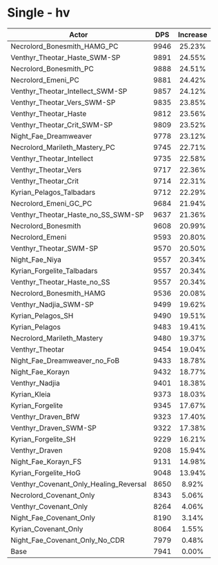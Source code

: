 # Single - hv
| Actor | DPS | Increase |
|---|:---:|:---:|
|Necrolord_Bonesmith_HAMG_PC|9946|25.23%|
|Venthyr_Theotar_Haste_SWM-SP|9891|24.55%|
|Necrolord_Bonesmith_PC|9888|24.51%|
|Necrolord_Emeni_PC|9881|24.42%|
|Venthyr_Theotar_Intellect_SWM-SP|9857|24.12%|
|Venthyr_Theotar_Vers_SWM-SP|9835|23.85%|
|Venthyr_Theotar_Haste|9812|23.56%|
|Venthyr_Theotar_Crit_SWM-SP|9809|23.52%|
|Night_Fae_Dreamweaver|9778|23.12%|
|Necrolord_Marileth_Mastery_PC|9745|22.71%|
|Venthyr_Theotar_Intellect|9735|22.58%|
|Venthyr_Theotar_Vers|9717|22.36%|
|Venthyr_Theotar_Crit|9714|22.31%|
|Kyrian_Pelagos_Talbadars|9712|22.29%|
|Necrolord_Emeni_GC_PC|9684|21.94%|
|Venthyr_Theotar_Haste_no_SS_SWM-SP|9637|21.36%|
|Necrolord_Bonesmith|9608|20.99%|
|Necrolord_Emeni|9593|20.80%|
|Venthyr_Theotar_SWM-SP|9570|20.50%|
|Night_Fae_Niya|9557|20.34%|
|Kyrian_Forgelite_Talbadars|9557|20.34%|
|Venthyr_Theotar_Haste_no_SS|9557|20.34%|
|Necrolord_Bonesmith_HAMG|9536|20.08%|
|Venthyr_Nadjia_SWM-SP|9499|19.62%|
|Kyrian_Pelagos_SH|9490|19.51%|
|Kyrian_Pelagos|9483|19.41%|
|Necrolord_Marileth_Mastery|9480|19.37%|
|Venthyr_Theotar|9454|19.04%|
|Night_Fae_Dreamweaver_no_FoB|9433|18.78%|
|Night_Fae_Korayn|9432|18.77%|
|Venthyr_Nadjia|9401|18.38%|
|Kyrian_Kleia|9373|18.03%|
|Kyrian_Forgelite|9345|17.67%|
|Venthyr_Draven_BfW|9323|17.40%|
|Venthyr_Draven_SWM-SP|9322|17.38%|
|Kyrian_Forgelite_SH|9229|16.21%|
|Venthyr_Draven|9208|15.94%|
|Night_Fae_Korayn_FS|9131|14.98%|
|Kyrian_Forgelite_HoG|9048|13.94%|
|Venthyr_Covenant_Only_Healing_Reversal|8650|8.92%|
|Necrolord_Covenant_Only|8343|5.06%|
|Venthyr_Covenant_Only|8264|4.06%|
|Night_Fae_Covenant_Only|8190|3.14%|
|Kyrian_Covenant_Only|8064|1.55%|
|Night_Fae_Covenant_Only_No_CDR|7979|0.48%|
|Base|7941|0.00%|
